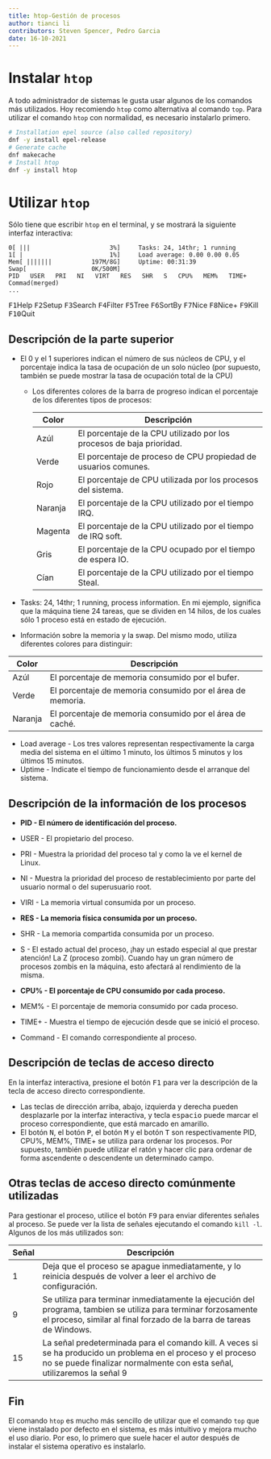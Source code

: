 ```yaml
---
title: htop-Gestión de procesos
author: tianci li
contributors: Steven Spencer, Pedro Garcia
date: 16-10-2021
---
```


# Instalar `htop`
A todo administrador de sistemas le gusta usar algunos de los comandos más utilizados. Hoy recomiendo `htop` como alternativa al comando `top`. Para utilizar el comando `htop` con normalidad, es necesario instalarlo primero.

``` bash
# Installation epel source (also called repository)
dnf -y install epel-release
# Generate cache
dnf makecache
# Install htop
dnf -y install htop
```

# Utilizar `htop`
Sólo tiene que escribir `htop` en el terminal, y se mostrará la siguiente interfaz interactiva:

```
0[ |||                      3%]     Tasks: 24, 14thr; 1 running
1[ |                        1%]     Load average: 0.00 0.00 0.05
Mem[ |||||||           197M/8G]     Uptime: 00:31:39
Swap[                  0K/500M]
PID   USER   PRI   NI   VIRT   RES   SHR   S   CPU%   MEM%   TIME+   Commad(merged)
...
```

<kbd>F1</kbd>Help   <kbd>F2</kbd>Setup  <kbd>F3</kbd>Search <kbd>F4</kbd>Filter <kbd>F5</kbd>Tree   <kbd>F6</kbd>SortBy <kbd>F7</kbd>Nice   <kbd>F8</kbd>Nice+  <kbd>F9</kbd>Kill   <kbd>F10</kbd>Quit

## Descripción de la parte superior

* El 0 y el 1 superiores indican el número de sus núcleos de CPU, y el porcentaje indica la tasa de ocupación de un solo núcleo (por supuesto, también se puede mostrar la tasa de ocupación total de la CPU)
    * Los diferentes colores de la barra de progreso indican el porcentaje de los diferentes tipos de procesos:

        | Color   | Descripción                                                           |
        | ------- | --------------------------------------------------------------------- |
        | Azúl    | El porcentaje de la CPU utilizado por los procesos de baja prioridad. |
        | Verde   | El porcentaje de proceso de CPU propiedad de usuarios comunes.        |
        | Rojo    | El porcentaje de CPU utilizada por los procesos del sistema.          |
        | Naranja | El porcentaje de la CPU utilizado por el tiempo IRQ.                  |
        | Magenta | El porcentaje de la CPU utilizado por el tiempo de IRQ soft.          |
        | Gris    | El porcentaje de la CPU ocupado por el tiempo de espera IO.           |
        | Cían    | El porcentaje de la CPU utilizado por el tiempo Steal.                |

* Tasks: 24, 14thr; 1 running, process information. En mi ejemplo, significa que la máquina tiene 24 tareas, que se dividen en 14 hilos, de los cuales sólo 1 proceso está en estado de ejecución.
* Información sobre la memoria y la swap. Del mismo modo, utiliza diferentes colores para distinguir:

 | Color   | Descripción                                                |
 | ------- | ---------------------------------------------------------- |
 | Azúl    | El porcentaje de memoria consumido por el bufer.           |
 | Verde   | El porcentaje de memoria consumido por el área de memoria. |
 | Naranja | El porcentaje de memoria consumido por el área de caché.   |

* Load average - Los tres valores representan respectivamente la carga media del sistema en el último 1 minuto, los últimos 5 minutos y los últimos 15 minutos.
* Uptime - Indicate el tiempo de funcionamiento desde el arranque del sistema.

## Descripción de la información de los procesos

* **PID - El número de identificación del proceso.**

* USER - El propietario del proceso.
* PRI - Muestra la prioridad del proceso tal y como la ve el kernel de Linux.
* NI - Muestra la prioridad del proceso de restablecimiento por parte del usuario normal o del superusuario root.
* VIRI - La memoria virtual consumida por un proceso.

* **RES - La memoria física consumida por un proceso.**

* SHR - La memoria compartida consumida por un proceso.
* S - El estado actual del proceso, ¡hay un estado especial al que prestar atención! La Z (proceso zombi). Cuando hay un gran número de procesos zombis en la máquina, esto afectará al rendimiento de la misma.

* **CPU% - El porcentaje de CPU consumido por cada proceso.**

* MEM% - El porcentaje de memoria consumido por cada proceso.
* TIME+ - Muestra el tiempo de ejecución desde que se inició el proceso.
* Command - El comando correspondiente al proceso.

## Descripción de teclas de acceso directo
En la interfaz interactiva, presione el botón <kbd>F1</kbd> para ver la descripción de la tecla de acceso directo correspondiente.

* Las teclas de dirección arriba, abajo, izquierda y derecha pueden desplazarle por la interfaz interactiva, y tecla <kbd>espacio</kbd> puede marcar el proceso correspondiente, que está marcado en amarillo.
* El botón <kbd>N</kbd>, el botón <kbd>P</kbd>, el botón <kbd>M</kbd> y el botón <kbd>T</kbd> son respectivamente PID, CPU%, MEM%, TIME+ se utiliza para ordenar los procesos. Por supuesto, también puede utilizar el ratón y hacer clic para ordenar de forma ascendente o descendente un determinado campo.

## Otras teclas de acceso directo comúnmente utilizadas
Para gestionar el proceso, utilice el botón <kbd>F9</kbd> para enviar diferentes señales al proceso. Se puede ver la lista de señales ejecutando el comando `kill -l`. Algunos de los más utilizados son:

| Señal | Descripción                                                                                                                                                                               |
| ----- | ----------------------------------------------------------------------------------------------------------------------------------------------------------------------------------------- |
| 1     | Deja que el proceso se apague inmediatamente, y lo reinicia después de volver a leer el archivo de configuración.                                                                         |
| 9     | Se utiliza para terminar inmediatamente la ejecución del programa, tambien se utiliza para terminar forzosamente el proceso, similar al final forzado de la barra de tareas de Windows.   |
| 15    | La señal predeterminada para el comando kill. A veces si se ha producido un problema en el proceso y el proceso no se puede finalizar normalmente con esta señal, utilizaremos la señal 9 |

## Fin
El comando `htop` es mucho más sencillo de utilizar que el comando `top` que viene instalado por defecto en el sistema, es más intuitivo y mejora mucho el uso diario. Por eso, lo primero que suele hacer el autor después de instalar el sistema operativo es instalarlo.
